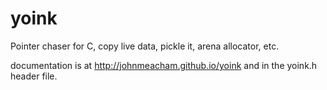 # yoink
Pointer chaser for C, copy live data, pickle it, arena allocator, etc.

documentation is at http://johnmeacham.github.io/yoink and in the yoink.h
header file.

